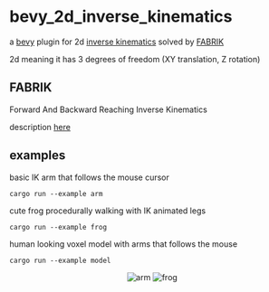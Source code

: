 # bevy_2d_inverse_kinematics

a [bevy](https://bevyengine.org/) plugin for 2d [inverse kinematics](https://en.wikipedia.org/wiki/Inverse_kinematics) solved by [FABRIK](http://www.andreasaristidou.com/FABRIK.html)


2d meaning it has 3 degrees of freedom (XY translation, Z rotation)

## FABRIK
Forward And Backward Reaching Inverse Kinematics

description [here](http://www.andreasaristidou.com/FABRIK.html)

## examples
basic IK arm that follows the mouse cursor
```
cargo run --example arm
```

cute frog procedurally walking with IK animated legs
```
cargo run --example frog
```

human looking voxel model with arms that follows the mouse
```
cargo run --example model
```
<p align="center">
<img src="https://raw.githubusercontent.com/ntibi/bevy_2d_inverse_kinematics/refs/heads/master/misc/arm.gif" alt="arm" />
<img src="https://raw.githubusercontent.com/ntibi/bevy_2d_inverse_kinematics/refs/heads/master/misc/frog.gif" alt="frog" />
</p>

